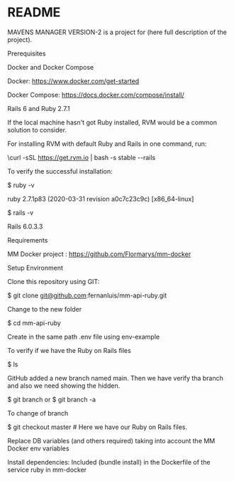 # README

MAVENS MANAGER VERSION-2 is a project for (here full description of the project).

Prerequisites

Docker and Docker Compose

Docker: https://www.docker.com/get-started

Docker Compose: https://docs.docker.com/compose/install/

Rails 6 and Ruby 2.7.1

If the local machine hasn't got Ruby installed, RVM would be a common solution to consider.

For installing RVM with default Ruby and Rails in one command, run:

\curl -sSL https://get.rvm.io | bash -s stable --rails

To verify the successful installation:

$ ruby -v

ruby 2.7.1p83 (2020-03-31 revision a0c7c23c9c) [x86_64-linux]

$ rails -v

Rails 6.0.3.3

Requirements

MM Docker project : https://github.com/Flormarys/mm-docker

Setup Environment

Clone this repository using GIT:

$ git clone git@github.com:fernanluis/mm-api-ruby.git

Change to the new folder

$ cd mm-api-ruby

Create in the same path .env file using env-example

To verify if we have the Ruby on Rails files

$ ls

GitHub added a new branch named main. Then we have verify tha branch and also we need showing the hidden.

$ git branch or $ git branch -a

To change of branch

$ git checkout master # Here we have our Ruby on Rails files.

Replace DB variables (and others required) taking into account the MM Docker env variables

Install dependencies: Included (bundle install) in the Dockerfile of the service ruby in mm-docker
